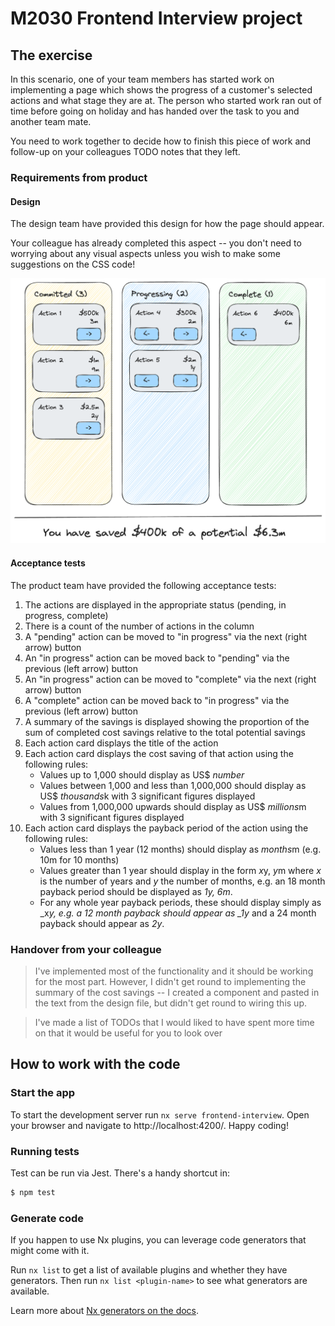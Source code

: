 # M2030 Frontend Interview project

## The exercise

In this scenario, one of your team members has started work on implementing a page which shows the progress of a customer's selected actions and what stage they are at. The person who started work ran out of time before going on holiday and has handed over the task to you and another team mate.

You need to work together to decide how to finish this piece of work and follow-up on your colleagues TODO notes that they left.

### Requirements from product

#### Design

The design team have provided this design for how the page should appear.

Your colleague has already completed this aspect -- you don't need to worrying about any visual aspects unless you wish to make some suggestions on the CSS code!

![Design](design.png)

#### Acceptance tests

The product team have provided the following acceptance tests:

1. The actions are displayed in the appropriate status (pending, in progress, complete)
1. There is a count of the number of actions in the column
1. A "pending" action can be moved to "in progress" via the next (right arrow) button
1. An "in progress" action can be moved back to "pending" via the previous (left arrow) button
1. An "in progress" action can be moved to "complete" via the next (right arrow) button
1. A "complete" action can be moved back to "in progress" via the previous (left arrow) button
1. A summary of the savings is displayed showing the proportion of the sum of completed cost savings relative to the total potential savings
1. Each action card displays the title of the action
1. Each action card displays the cost saving of that action using the following rules:
   - Values up to 1,000 should display as US$ _number_
   - Values between 1,000 and less than 1,000,000 should display as US$ *thousands*k with 3 significant figures displayed
   - Values from 1,000,000 upwards should display as US$ *millions*m with 3 significant figures displayed
1. Each action card displays the payback period of the action using the following rules:
   - Values less than 1 year (12 months) should display as *months*m (e.g. 10m for 10 months)
   - Values greater than 1 year should display in the form *x*y, *y*m where _x_ is the number of years and _y_ the number of months, e.g. an 18 month payback period should be displayed as _1y, 6m_.
   - For any whole year payback periods, these should display simply as \_x*y, e.g. a 12 month payback should appear as \_1y* and a 24 month payback should appear as _2y_.

### Handover from your colleague

> I've implemented most of the functionality and it should be working for the most part. However, I didn't get round to implementing the summary of the cost savings -- I created a component and pasted in the text from the design file, but didn't get round to wiring this up.

> I've made a list of TODOs that I would liked to have spent more time on that it would be useful for you to look over

## How to work with the code

### Start the app

To start the development server run `nx serve frontend-interview`. Open your browser and navigate to http://localhost:4200/. Happy coding!

### Running tests

Test can be run via Jest. There's a handy shortcut in:

```bash
$ npm test
```

### Generate code

If you happen to use Nx plugins, you can leverage code generators that might come with it.

Run `nx list` to get a list of available plugins and whether they have generators. Then run `nx list <plugin-name>` to see what generators are available.

Learn more about [Nx generators on the docs](https://nx.dev/plugin-features/use-code-generators).
